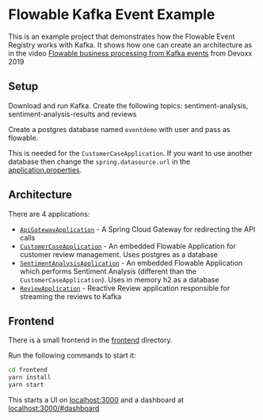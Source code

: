 # Flowable Kafka Event Example

This is an example project that demonstrates how the Flowable Event Registry works with Kafka.
It shows how one can create an architecture as in the video [Flowable business processing from Kafka events](https://www.youtube.com/watch?v=nX0dRiPqOmk) from Devoxx 2019

## Setup

Download and run Kafka.
Create the following topics: sentiment-analysis, sentiment-analysis-results and reviews

Create a postgres database named `eventdemo` with user and pass as flowable.

This is needed for the `CustomerCaseApplication`.
If you want to use another database then change the `spring.datasource.url` in the [application.properties](event-demo-customer-case-app/src/main/resources/application.properties).

## Architecture

There are 4 applications:

* [`ApiGatewayApplication`](event-demo-api-gateway/src/main/java/org/flowable/eventdemo/ApiGatewayApplication.java) - A Spring Cloud Gateway for redirecting the API calls
* [`CustomerCaseApplication`](event-demo-customer-case-app/src/main/java/org/flowable/eventdemo/CustomerCaseApplication.java) - An embedded Flowable Application for customer review management. Uses postgres as a database
* [`SentimentAnalysisApplication`](event-demo-sentiment-analysis-app/src/main/java/org/flowable/eventdemo/sentiment/SentimentAnalysisApplication.java) - An embedded Flowable Application which performs Sentiment Analysis (different than the `CustomerCaseApplication`). Uses in memory h2 as a database
* [`ReviewApplication`](event-demo-review-app/src/main/java/org/flowable/eventdemo/review/ReviewApplication.java) - Reactive Review application responsible for streaming the reviews to Kafka

## Frontend

There is a small frontend in the [frontend](frontend) directory.

Run the following commands to start it:

```sh
cd frontend
yarn install
yarn start
```

This starts a UI on [localhost:3000](http://localhost:3000) and a dashboard at [localhost:3000/#dashboard](http://localhost:3000/#dashboard)
